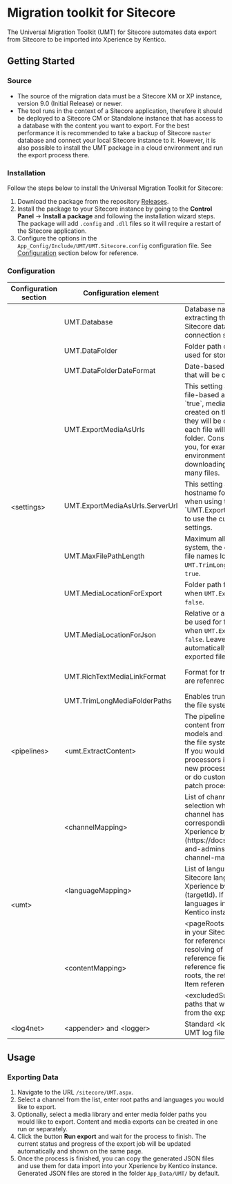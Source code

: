 [//]: # "[![Contributors][contributors-shield]][contributors-url]"
[//]: # "[![Forks][forks-shield]][forks-url]"
[//]: # "[![Stargazers][stars-shield]][stars-url]"
[//]: # "[![Issues][issues-shield]][issues-url]"
[//]: # "[![MIT License][license-shield]][license-url]"
[//]: # "[![Discord][discussion-shield]][discussion-url]"

<!-- ABOUT THE PROJECT -->
# Migration toolkit for Sitecore

The Universal Migration Toolkit (UMT) for Sitecore automates data export from Sitecore to be imported into Xperience by Kentico.

## Getting Started

### Source

* The source of the migration data must be a Sitecore XM or XP instance, version 9.0 (Initial Release) or newer.
* The tool runs in the context of a Sitecore application, therefore it should be deployed to a Sitecore CM or Standalone instance that has access to a database with the content you want to export. For the best performance it is recommended to take a backup of Sitecore `master` database and connect your local Sitecore instance to it. However, it is also possible to install the UMT package in a cloud environment and run the export process there.

### Installation

Follow the steps below to install the Universal Migration Toolkit for Sitecore:

1. Download the package from the repository [Releases](https://github.com/Kentico/sitecore-migration-toolkit/releases).
2. Install the package to your Sitecore instance by going to the **Control Panel** → **Install a package** and following the installation wizard steps. The package will add `.config` and `.dll` files so it will require a restart of the Sitecore application. 
3. Configure the options in the `App_Config/Include/UMT/UMT.Sitecore.config` configuration file. See [Configuration](#configuration) section below for reference.

### Configuration

<table>
    <thead>
        <tr>
            <th>Configuration section</th>
            <th>Configuration element</th>
            <th>Description</th>
            <th>Notes</th>
        </tr>
    </thead>
    <tbody>
        <tr>
            <td rowspan="10">&lt;settings&gt;</td>
            <td>UMT.Database</td>
            <td>Database name that will be used for extracting the data from. It should be a Sitecore database name linked to a valid connection string.</td>
            <td>The default value is <code>master</code></td>
        </tr>
        <tr>
            <td>UMT.DataFolder</td>
            <td>Folder path on the file system that will be used for storing the generated output.</td>
            <td>The default value is <code>$(dataFolder)/UMT</code></td>
        </tr>
        <tr>
            <td>UMT.DataFolderDateFormat</td>
            <td>Date-based name format for the folder that will be created for each run.</td>
            <td>The default value is <code>yyyy-MM-dd HH-mm-ss</code></td>
        </tr>
        <tr>
            <td>UMT.ExportMediaAsUrls</td>
            <td>This setting allows switching between file-based and URL media extracts. When `true`, media binary files will not be created on the file system and instead they will be created as URLs, otherwise each file will be saved to the output folder. Consider setting this to `true` if you, for example, run exports in a cloud environment and have issues downloading a large media library with many files.</td>
            <td>The default value is <code>false</code></td>
        </tr>
        <tr>
            <td>UMT.ExportMediaAsUrls.ServerUrl</td>
            <td>This setting allows overriding the hostname for generated media URLs when using the option `UMT.ExportMediaAsUrls`. Leave it empty to use the current Sitecore instance settings.</td>
            <td>The default value is <code>empty</code></td>
        </tr>
        <tr>
            <td>UMT.MaxFilePathLength</td>
            <td>Maximum allowed file path on the file system, the export will truncate paths and file names longer than that when <code>UMT.TrimLongMediaFolderPaths</code> is set to <code>true</code>.</td>
            <td>The default value is <code>256</code></td>
        </tr>
        <tr>
            <td>UMT.MediaLocationForExport</td>
            <td>Folder path for the exported media files when <code>UMT.ExportMediaAsUrls</code> is set to <code>false</code>.</td>
            <td>The default value is <code>{outputFolder}\Files</code></td>
        </tr>
        <tr>
            <td>UMT.MediaLocationForJson</td>
            <td>Relative or absolute folder path that will be used for files in the generated JSON when <code>UMT.ExportMediaAsUrls</code> is set to <code>false</code>. Leave it empty to use the automatically generated absolute path of exported files.</td>
            <td>The default value is <code>.\Files</code></td>
        </tr>
        <tr>
            <td>UMT.RichTextMediaLinkFormat</td>
            <td>Format for transforming media URLs that are refenreced in Rich Text fields.</td>
            <td>The default value is <code>~/getmedia/{0}/{1}.{2}</code> where <code>{0}</code> is media item ID, <code>{1}</code> is file name, and <code>{2}</code> is file extension.</td>
        </tr>
        <tr>
            <td>UMT.TrimLongMediaFolderPaths</td>
            <td>Enables truncation of long media paths on the file system.</td>
            <td>The default value is <code>true</code></td>
        </tr>
        <tr>
            <td>&lt;pipelines&gt;</td>
            <td>&lt;umt.ExtractContent&gt;</td>
            <td>The pipeline responsible for reading content from Sitecore, mapping it to UMT models and serializing as JSON files to the file system. <br/>If you would like to customize any of the processors in this pipeline or introduce a new processor to extract additional data or do custom transformations, you can patch processors in this pipeline.</td>
            <td>A custom processor can be added as a new element under <code>&lt;umt.ExtractContent&gt;</code>. Processors run in the same order as they are listed in the config file. </td>
        </tr>
        <tr>
            <td rowspan="4">&lt;umt&gt;</td>
            <td>&lt;channelMapping&gt;</td>
            <td>List of channels that will be available for selection when running an export. Each channel has a list of attributes corresponding to [channel fields in Xperience by Kentico](https://docs.xperience.io/xp/developers-and-admins/configuration/website-channel-management)</td>
            <td>Channel is a required field as it will be used for linking content types and content items to it.</code></td>
        </tr>
        <tr>
            <td>&lt;languageMapping&gt;</td>
            <td>List of languages for mapping between Sitecore languages (sourceId) and Xperience by kentico languages (targetId). If you have any existing languages in the target Xperience by Kentico instance, add them to this list.</td>
            <td></td>
        </tr>
        <tr>
            <td rowspan="2">&lt;contentMapping&gt;</td>
            <td>&lt;pageRoots&gt; is the list of page sub-tress in your Sitecore instance. This list is used for reference field mapping and automatic resolving of Content Item vs Page Item reference fields. If a linked item in a reference field is not under one of these roots, the reference field will use Content Item reference format.</td>
            <td></td>
        </tr>
        <tr>            
            <td>&lt;excludedSubtrees&gt; is a list of content paths that will be skipped and excluded from the export.</td>
            <td>For example, you may want to exclude some settings of config items such as sitemaps: <code>/sitecore/content/TenantName/Settings/Sitemap</code></td>
        </tr>
        <tr>
            <td>&lt;log4net&gt;</td>
            <td>&lt;appender&gt; and &lt;logger&gt;</td>
            <td>Standard &lt;log4net&gt; configuration for UMT log files.</td>
            <td>By default UMT logs will be written to <code>$(dataFolder)/logs/UMT.log.{date}.txt</code></td>
        </tr>
    </tbody>
</table>


## Usage

### Exporting Data

1. Navigate to the URL `/sitecore/UMT.aspx`.
2. Select a channel from the list, enter root paths and languages you would like to export. 
3. Optionally, select a media library and enter media folder paths you would like to export. Content and media exports can be created in one run or separately.
4. Click the button **Run export** and wait for the process to finish. The current status and progress of the export job will be updated automatically and shown on the same page.
5. Once the process is finished, you can copy the generated JSON files and use them for data import into your Xperience by Kentico instance. Generated JSON files are stored in the folder `App_Data/UMT/` by default.
